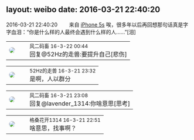 layout: weibo
date: 2016-03-21 22:40:20
---
<meta name="referrer" content="no-referrer" />

2016-03-21 22:40:20  &nbsp;&nbsp;&nbsp;&nbsp;&nbsp;&nbsp; 来自 <a href="sinaweibo://customweibosource" rel="nofollow">iPhone 5s</a>
唉，很多年以后再回想那句话真是字字血泪：“你是什么样的人最终会遇到什么样的人……”[泪] ​​​

<table style="width: 100%;">
  <tr>
    <td style="width: 40px;"><img style="border-radius:50%" src="https://tva3.sinaimg.cn/crop.0.0.639.639.50/6d2a6003jw8f3idy69w2gj20hs0hrt9g.jpg?KID=imgbed,tva&Expires=1624464116&ssig=frBw%2FEiR%2Fr"></td>
    <td colspan="2"><small>风二码畜 16-3-22 00:44</small><br/>回复@52Hz的走兽:要提升自己[悲伤]</td>
  </tr>
</table>

<table style="width: 100%;">
  <tr>
    <td style="width: 40px;"><img style="border-radius:50%" src="https://tva4.sinaimg.cn/crop.0.0.180.180.50/8beaf773jw1e8qgp5bmzyj2050050aa8.jpg?KID=imgbed,tva&Expires=1624464116&ssig=qGNpcaCd4d"></td>
    <td colspan="2"><small>52Hz的走兽 16-3-21 23:32</small><br/>是啊，人以群分</td>
  </tr>
</table>

<table style="width: 100%;">
  <tr>
    <td style="width: 40px;"><img style="border-radius:50%" src="https://tva3.sinaimg.cn/crop.0.0.639.639.50/6d2a6003jw8f3idy69w2gj20hs0hrt9g.jpg?KID=imgbed,tva&Expires=1624464116&ssig=frBw%2FEiR%2Fr"></td>
    <td colspan="2"><small>风二码畜 16-3-21 23:08</small><br/>回复@lavender_1314:你啥意思[思考]</td>
  </tr>
</table>

<table style="width: 100%;">
  <tr>
    <td style="width: 40px;"><img style="border-radius:50%" src="https://tvax2.sinaimg.cn/crop.0.0.996.996.50/7d25b9e9ly8fupmud76sbj20ro0rotb3.jpg?KID=imgbed,tva&Expires=1624464116&ssig=9Vk3rkFtLh"></td>
    <td colspan="2"><small>格桑花开1314 16-3-21 22:51</small><br/>啥意思，找事啊？</td>
  </tr>
</table>
